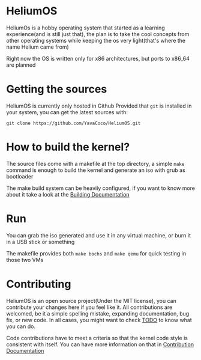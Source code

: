 # HeliumOS
HeliumOs is a hobby operating system that started as a learning experience(and is still just that), the plan is to take the cool concepts from other operating systems while keeping the os very light(that's where the name Helium came from)

Right now the OS is written only for x86 architectures, but ports to x86_64 are planned

# Getting the sources
HeliumOS is currently only hosted in Github
Provided that `git` is installed in your system, you can get the latest sources with:

`git clone https://github.com/YavaCoco/HeliumOS.git`

# How to build the kernel?
The source files come with a makefile at the top directory, a simple `make` command is enough to build the kernel and generate an iso with grub as bootloader

The make build system can be heavily configured, if you want to know more about it take a look at the [Building Documentation]

# Run
You can grab the iso generated and use it in any virtual machine, or burn it in a USB stick or something

The makefile provides both `make bochs` and `make qemu` for quick testing in those two VMs

# Contributing
HeliumOS is an open source project(Under the MIT license), you can contribute your changes here if you feel like it. All contributions are welcomed, be it a simple spelling mistake, expanding documentation, bug fix, or new code. In all cases, you might want to check [TODO] to know what you can do.

Code contributions have to meet a criteria so that the kernel code style is consistent with itself. You can have more information on that in [Contribution Documentation]


[TODO]: TODO.md
[Building Documentation]: docs/Building.md
[Contribution Documentation]: docs/Contribution.md
